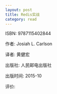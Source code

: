 ```yaml
---
layout: post
title: Redis实战
category: read
---
```


ISBN: 9787115402844

作者: Josiah L. Carlson

译者: 黄健宏 

出版社: 人民邮电出版社

出版时间: 2015-10

评价: 